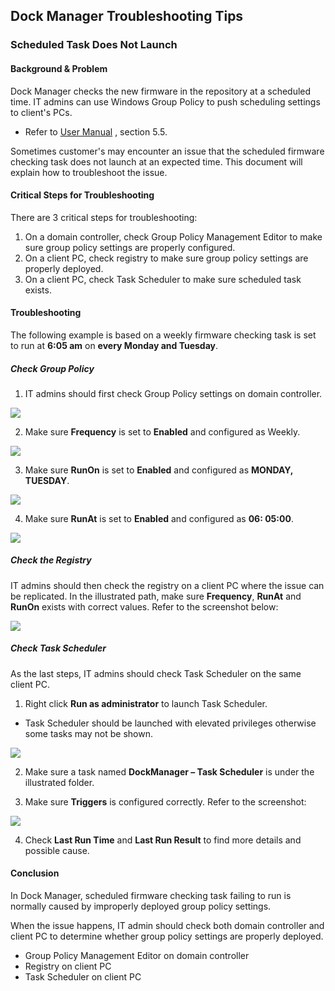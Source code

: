 ## Dock Manager Troubleshooting Tips

### Scheduled Task Does Not Launch

#### Background & Problem

Dock Manager checks the new firmware in the repository at a scheduled time. IT admins can use Windows Group Policy to push scheduling settings to client's PCs.​

- Refer to [User Manual](https://download.lenovo.com/consumer/options/dockmanager_user_manual.pdf) , section 5.5.​

Sometimes customer's may encounter an issue that the scheduled firmware checking task does not launch at an expected time.​ This document will explain how to troubleshoot the issue.

#### Critical Steps for Troubleshooting

There are 3 critical steps for troubleshooting​:

   1. On a domain controller, check Group Policy Management Editor to make sure group policy settings are properly configured.​
   2. On a client PC, check registry to make sure group policy settings are properly deployed.​
   3. On a client PC, check Task Scheduler to make sure scheduled task exists.   

#### Troubleshooting

The following example is based on a weekly firmware checking task is set to run at **6:05 am** on **every Monday and Tuesday**.

##### Check Group Policy

1. IT admins should first check Group Policy settings on domain controller. 

![](https://cdrt.github.io/mk_docs/img/guides/dm/ts1.png)

2. Make sure **Frequency** is set to **Enabled** and configured as Weekly.

![](https://cdrt.github.io/mk_docs/img/guides/dm/ts2.png)

3. Make sure **RunOn** is set to **Enabled** and configured as **MONDAY, TUESDAY**.

![](https://cdrt.github.io/mk_docs/img/guides/dm/ts3.png)

4. Make sure **RunAt** is set to **Enabled** and configured as **06: 05:00**. 

![](https://cdrt.github.io/mk_docs/img/guides/dm/ts4.png)

##### Check the Registry

IT admins should then check the registry on a client PC where the issue can be replicated. In the illustrated path, make sure **Frequency**, **RunAt** and **RunOn** exists with correct values. Refer to the screenshot below:

![](https://cdrt.github.io/mk_docs/img/guides/dm/ts5.png)

##### Check Task Scheduler

As the last steps, IT admins should check Task Scheduler on the same client PC. 

1. Right click **Run as administrator** to launch Task Scheduler.​

- Task Scheduler should be launched with elevated privileges otherwise some tasks may not be shown.

![](https://cdrt.github.io/mk_docs/img/guides/dm/ts6.png)

2. Make sure a task named **DockManager – Task Scheduler** is under the illustrated folder.​

3. Make sure **Triggers** is configured correctly. Refer to the screenshot:

![](https://cdrt.github.io/mk_docs/img/guides/dm/ts7.png)

4. Check **Last Run Time** and **Last Run Result** to find more details and possible cause.

#### Conclusion

In Dock Manager, scheduled firmware checking task failing to run is normally caused by improperly deployed group policy settings.​

When the issue happens, IT admin should check both domain controller and client PC to determine whether group policy settings are properly deployed.​

- Group Policy Management Editor on domain controller​
- Registry on client PC​
- Task Scheduler on client PC​
